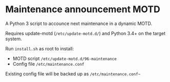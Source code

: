 # Maintenance announcement MOTD

A Python 3 script to accounce next maintenance in a dynamic MOTD.

Requires update-motd (`/etc/update-motd.d/`) and Python 3.4+ on the target system.

Run `install.sh` as root to install:

* MOTD script `/etc/update-motd.d/96-maintenance`
* Config file `/etc/maintenance.conf`

Existing config file will be backed up as `/etc/maintenance.conf~`
